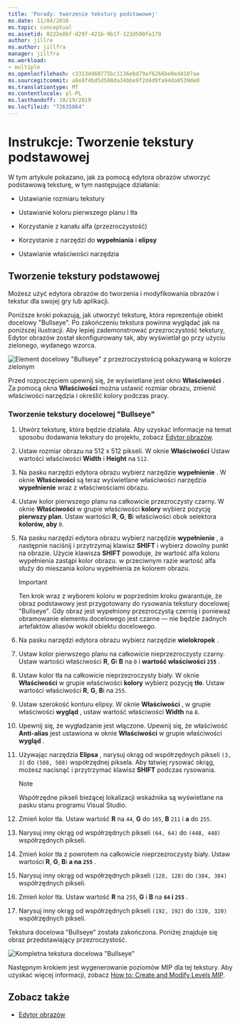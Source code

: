 ```yaml
---
title: 'Porady: tworzenie tekstury podstawowej'
ms.date: 11/04/2016
ms.topic: conceptual
ms.assetid: 0222e8bf-d29f-421b-9b1f-123d500fa179
author: jillre
ms.author: jillfra
manager: jillfra
ms.workload:
- multiple
ms.openlocfilehash: c3313dd60775bc1136ebd79af6266be0ed4107ae
ms.sourcegitcommit: a8e8f4bd5d508da34bbe9f2d4d9fa94da0539de0
ms.translationtype: MT
ms.contentlocale: pl-PL
ms.lasthandoff: 10/19/2019
ms.locfileid: "72635864"
---
```

# <a name="how-to-create-a-basic-texture"></a>Instrukcje: Tworzenie tekstury podstawowej

W tym artykule pokazano, jak za pomocą edytora obrazów utworzyć podstawową teksturę, w tym następujące działania:

- Ustawianie rozmiaru tekstury

- Ustawianie koloru pierwszego planu i tła

- Korzystanie z kanału alfa (przezroczystość)

- Korzystanie z narzędzi do **wypełniania** i **elipsy**

- Ustawianie właściwości narzędzia

## <a name="create-a-basic-texture"></a>Tworzenie tekstury podstawowej

Możesz użyć edytora obrazów do tworzenia i modyfikowania obrazów i tekstur dla swojej gry lub aplikacji.

Poniższe kroki pokazują, jak utworzyć teksturę, która reprezentuje obiekt docelowy "Bullseye". Po zakończeniu tekstura powinna wyglądać jak na poniższej ilustracji. Aby lepiej zademonstrować przezroczystość tekstury, Edytor obrazów został skonfigurowany tak, aby wyświetlał go przy użyciu zielonego, wydanego wzorca.

![Element docelowy "Bullseye" z przezroczystością pokazywaną w kolorze zielonym](../designers/media/digit-bullseye-texture-in-editor.png)

Przed rozpoczęciem upewnij się, że wyświetlane jest okno **Właściwości** . Za pomocą okna **Właściwości** można ustawić rozmiar obrazu, zmienić właściwości narzędzia i określić kolory podczas pracy.

### <a name="create-a-bullseye-target-texture"></a>Tworzenie tekstury docelowej "Bullseye"

1. Utwórz teksturę, która będzie działała. Aby uzyskać informacje na temat sposobu dodawania tekstury do projektu, zobacz [Edytor obrazów](../designers/image-editor.md#get-started).

2. Ustaw rozmiar obrazu na 512 x 512 pikseli. W oknie **Właściwości** Ustaw wartości właściwości **Width** i **Height** na `512`.

3. Na pasku narzędzi edytora obrazu wybierz narzędzie **wypełnienie** . W oknie **Właściwości** są teraz wyświetlane właściwości narzędzia **wypełnienie** wraz z właściwościami obrazu.

4. Ustaw kolor pierwszego planu na całkowicie przezroczysty czarny. W oknie **Właściwości** w grupie właściwości **kolory** wybierz pozycję **pierwszy plan**. Ustaw wartości **R**, **G**, **B**i właściwości obok selektora **kolorów, aby** `0`.

5. Na pasku narzędzi edytora obrazu wybierz narzędzie **wypełnienie** , a następnie naciśnij i przytrzymaj klawisz **SHIFT** i wybierz dowolny punkt na obrazie. Użycie klawisza **SHIFT** powoduje, że wartość alfa koloru wypełnienia zastąpi kolor obrazu. w przeciwnym razie wartość alfa służy do mieszania koloru wypełnienia ze kolorem obrazu.

    > [!IMPORTANT]
    > Ten krok wraz z wyborem koloru w poprzednim kroku gwarantuje, że obraz podstawowy jest przygotowany do rysowania tekstury docelowej "Bullseye". Gdy obraz jest wypełniony przezroczystą czernią i ponieważ obramowanie elementu docelowego jest czarne — nie będzie żadnych artefaktów aliasów wokół obiektu docelowego.

6. Na pasku narzędzi edytora obrazu wybierz narzędzie **wielokropek** .

7. Ustaw kolor pierwszego planu na całkowicie nieprzezroczysty czarny. Ustaw wartości właściwości **R**, **G**i **B** na `0` i **wartość właściwości `255`** .

8. Ustaw kolor tła na całkowicie nieprzezroczysty biały. W oknie **Właściwości** w grupie właściwości **kolory** wybierz pozycję **tło**. Ustaw wartości właściwości **R**, **G**, **B**i na `255`.

9. Ustaw szerokość konturu elipsy. W oknie **Właściwości** , w grupie właściwości **wygląd** , ustaw wartość właściwości **Width** na `8`.

10. Upewnij się, że wygładzanie jest włączone. Upewnij się, że właściwość **Anti-alias** jest ustawiona w oknie **Właściwości** w grupie właściwości **wygląd** .

11. Używając narzędzia **Elipsa** , narysuj okrąg od współrzędnych pikseli `(3, 3)` do `(508, 508)` współrzędnej piksela. Aby łatwiej rysować okrąg, możesz nacisnąć i przytrzymać klawisz **SHIFT** podczas rysowania.

    > [!NOTE]
    > Współrzędne pikseli bieżącej lokalizacji wskaźnika są wyświetlane na pasku stanu programu Visual Studio.

12. Zmień kolor tła. Ustaw wartość **R** na `44`, **G** do `165`, **B** `211` i **a** do `255`.

13. Narysuj inny okrąg od współrzędnych pikseli `(64, 64)` do `(448, 448)` współrzędnych pikseli.

14. Zmień kolor tła z powrotem na całkowicie nieprzezroczysty biały. Ustaw wartości **R**, **G**, **B**i **a na `255`** .

15. Narysuj inny okrąg od współrzędnych pikseli `(128, 128)` do `(384, 384)` współrzędnych pikseli.

16. Zmień kolor tła. Ustaw wartość **R** na `255`, **G** i **B** na **`64` i `255`** .

17. Narysuj inny okrąg od współrzędnych pikseli `(192, 192)` do `(320, 320)` współrzędnych pikseli.

Tekstura docelowa "Bullseye" została zakończona. Poniżej znajduje się obraz przedstawiający przezroczystość.

![Kompletna tekstura docelowa "Bullseye"](../designers/media/gfx_image_demo_bullseye.png)

Następnym krokiem jest wygenerowanie poziomów MIP dla tej tekstury. Aby uzyskać więcej informacji, zobacz [How to: Create and Modify Levels MIP](../designers/how-to-create-and-modify-mip-levels.md).

## <a name="see-also"></a>Zobacz także

- [Edytor obrazów](../designers/image-editor.md)